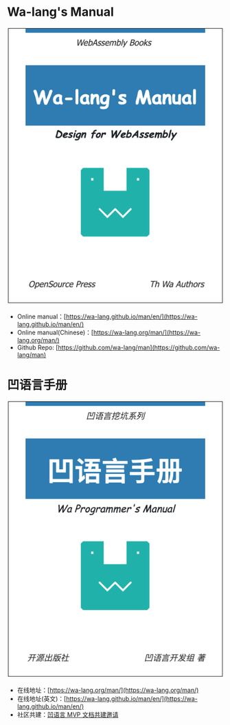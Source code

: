 # Wa-lang's Manual

![](en/cover.png)

- Online manual：[https://wa-lang.github.io/man/en/](https://wa-lang.github.io/man/en/)
- Online manual(Chinese)：[https://wa-lang.org/man/](https://wa-lang.org/man/)
- Github Repo: [https://github.com/wa-lang/man](https://github.com/wa-lang/man)

# 凹语言手册

![](cover.png)

- 在线地址：[https://wa-lang.org/man/](https://wa-lang.org/man/)
- 在线地址(英文)：[https://wa-lang.github.io/man/en/](https://wa-lang.github.io/man/en/)
- 社区共建：[凹语言 MVP 文档共建邀请](https://zh-lang.osanswer.net/t/topic/247)

